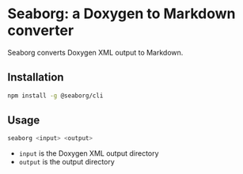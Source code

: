 # Seaborg: a Doxygen to Markdown converter

Seaborg converts Doxygen XML output to Markdown.

## Installation

```sh
npm install -g @seaborg/cli
```

## Usage

```sh
seaborg <input> <output>
```

- `input` is the Doxygen XML output directory
- `output` is the output directory
